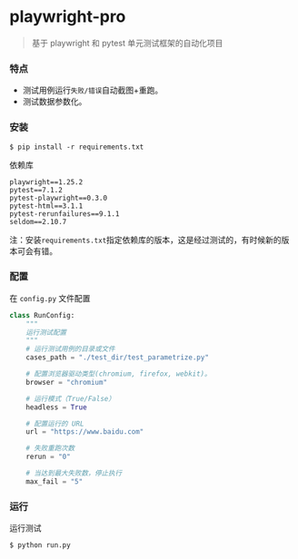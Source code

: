 # playwright-pro

> 基于 playwright 和 pytest 单元测试框架的自动化项目

### 特点

* 测试用例运行`失败/错误`自动截图+重跑。
* 测试数据参数化。

### 安装

```shell
$ pip install -r requirements.txt
```

依赖库
```
playwright==1.25.2
pytest==7.1.2
pytest-playwright==0.3.0
pytest-html==3.1.1
pytest-rerunfailures==9.1.1
seldom==2.10.7
```

注：安装```requirements.txt```指定依赖库的版本，这是经过测试的，有时候新的版本可会有错。

### 配置

在 `config.py` 文件配置

```python
class RunConfig:
    """
    运行测试配置
    """
    # 运行测试用例的目录或文件
    cases_path = "./test_dir/test_parametrize.py"

    # 配置浏览器驱动类型(chromium, firefox, webkit)。
    browser = "chromium"

    # 运行模式（True/False）
    headless = True

    # 配置运行的 URL
    url = "https://www.baidu.com"

    # 失败重跑次数
    rerun = "0"

    # 当达到最大失败数，停止执行
    max_fail = "5"
```

### 运行

运行测试

```shell
$ python run.py
```
